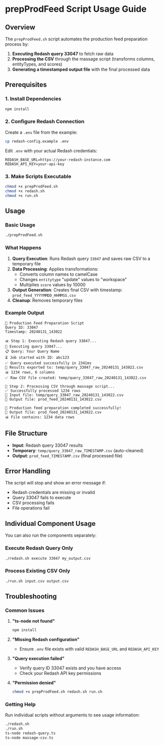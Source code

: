 # prepProdFeed Script Usage Guide

## Overview

The `prepProdFeed.sh` script automates the production feed preparation process by:

1. **Executing Redash query 33047** to fetch raw data
2. **Processing the CSV** through the massage script (transforms columns, entityTypes, and scores)  
3. **Generating a timestamped output file** with the final processed data

## Prerequisites

### 1. Install Dependencies
```bash
npm install
```

### 2. Configure Redash Connection
Create a `.env` file from the example:
```bash
cp redash-config.example .env
```

Edit `.env` with your actual Redash credentials:
```env
REDASH_BASE_URL=https://your-redash-instance.com
REDASH_API_KEY=your-api-key
```

### 3. Make Scripts Executable
```bash
chmod +x prepProdFeed.sh
chmod +x redash.sh  
chmod +x run.sh
```

## Usage

### Basic Usage
```bash
./prepProdFeed.sh
```

### What Happens
1. **Query Execution**: Runs Redash query `33047` and saves raw CSV to a temporary file
2. **Data Processing**: Applies transformations:
   - Converts column names to camelCase
   - Changes `entitytype` "update" values to "workspace" 
   - Multiplies `score` values by 10000
3. **Output Generation**: Creates final CSV with timestamp: `prod_feed_YYYYMMDD_HHMMSS.csv`
4. **Cleanup**: Removes temporary files

### Example Output
```
🚀 Production Feed Preparation Script
Query ID: 33047
Timestamp: 20240131_143022

📊 Step 1: Executing Redash query 33047...
🚀 Executing query 33047...
📋 Query: Your Query Name
⏳ Job started with ID: abc123
✅ Query executed successfully in 2341ms
📄 Results exported to: temp/query_33047_raw_20240131_143022.csv
📊 1234 rows, 6 columns
✅ Raw CSV file created: temp/query_33047_raw_20240131_143022.csv

🔄 Step 2: Processing CSV through massage script...
✅ Successfully processed 1234 rows
📄 Input file: temp/query_33047_raw_20240131_143022.csv
📄 Output file: prod_feed_20240131_143022.csv

🎉 Production feed preparation completed successfully!
📄 Output file: prod_feed_20240131_143022.csv
📊 File contains: 1234 data rows
```

## File Structure

- **Input**: Redash query 33047 results
- **Temporary**: `temp/query_33047_raw_TIMESTAMP.csv` (auto-cleaned)
- **Output**: `prod_feed_TIMESTAMP.csv` (final processed file)

## Error Handling

The script will stop and show an error message if:
- Redash credentials are missing or invalid
- Query 33047 fails to execute
- CSV processing fails
- File operations fail

## Individual Component Usage

You can also run the components separately:

### Execute Redash Query Only
```bash
./redash.sh execute 33047 my_output.csv
```

### Process Existing CSV Only  
```bash
./run.sh input.csv output.csv
```

## Troubleshooting

### Common Issues

1. **"ts-node not found"**
   ```bash
   npm install
   ```

2. **"Missing Redash configuration"**
   - Ensure `.env` file exists with valid `REDASH_BASE_URL` and `REDASH_API_KEY`

3. **"Query execution failed"**
   - Verify query ID 33047 exists and you have access
   - Check your Redash API key permissions

4. **"Permission denied"**
   ```bash
   chmod +x prepProdFeed.sh redash.sh run.sh
   ```

### Getting Help

Run individual scripts without arguments to see usage information:
```bash
./redash.sh
./run.sh  
ts-node redash-query.ts
ts-node massage-csv.ts
```